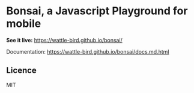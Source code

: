 # Bonsai, a Javascript Playground for mobile

**See it live:** https://wattle-bird.github.io/bonsai/

Documentation: https://wattle-bird.github.io/bonsai/docs.md.html

## Licence

MIT